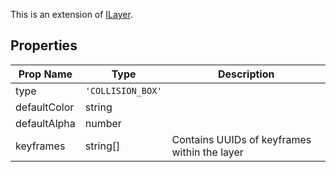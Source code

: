 This is an extension of [ILayer](/The%20Plugin%20Core/Interfaces/ILayer.md). 

## Properties

| Prop Name | Type | Description |
| --------------------- | ------ | ------------------- |
| type | `'COLLISION_BOX'` |  |
| defaultColor | string |  |
| defaultAlpha | number |  |
| keyframes | string[] | Contains UUIDs of keyframes within the layer |